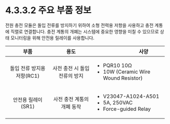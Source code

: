 # 4.3.3.2 주요 부품 정보

전원 충전 모듈은 돌입 전류를 방지하기 위하여 소형 전력용 저항을 사용하고 충전 계통에 직렬로 연결합니다. 충전 계통의 개폐는 시스템에 중요한 영향을 미칠 수 있으므로 상태 모니터링을 위해 안전용 릴레이를 사용합니다.

|       **부품**      |       **용도**      | 　　　　　　**사양**                                                                      |
| :---------------: | :---------------: | --------------------------------------------------------------------------------- |
| 돌입 전류 방지용 저항(RC1) | 사전 충전 시 돌입 전류의 방지 | <ul><li>PQR10 10Ω</li><li>10W (Ceramic Wire Wound Resistor)</li></ul>             |
|    안전용 릴레이(SR1)   |  사전 충전 계통의 개폐 동작  | <ul><li>V23047-A1024-A501</li><li>5A, 250VAC</li><li>Force-guided Relay</li></ul> |
